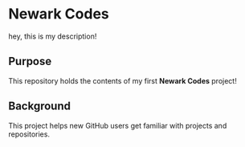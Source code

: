 # Newark Codes
hey, this is my description!

## Purpose

This repository holds the contents of my first **Newark Codes** project!

## Background

This project helps new GitHub users get familiar with projects and repositories.
